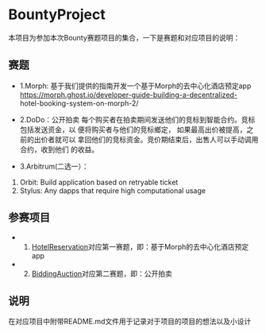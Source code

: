 # BountyProject

本项目为参加本次Bounty赛题项目的集合，一下是赛题和对应项目的说明：

## 赛题
- 1.Morph:
基于我们提供的指南开发一个基于Morph的去中心化酒店预定app
https://morph.ghost.io/developer-guide-building-a-decentralized-
hotel-booking-system-on-morph-2/

- 2.DoDo：公开拍卖
每个购买者在拍卖期间发送他们的竞标到智能合约。竞标包括发送资金，以
便将购买者与他们的竞标鄉定， 如果最高出价被提高，之前的出价者就可以
拿回他们的竞标资金。竞价期结束后，出售人可以手动调用合约，收到他们
的收益。

- 3.Arbitrum(二选一）：
1) Orbit: Build application based on retryable ticket
2) Stylus: Any dapps that require high computational usage

## 参赛项目
- 1. [HotelReservation](./HotelReservation)对应第一赛题，即：基于Morph的去中心化酒店预定app
- 2. [BiddingAuction](./BiddingAuction)对应第二赛题，即：公开拍卖

## 说明
在对应项目中附带README.md文件用于记录对于项目的项目的想法以及小设计

